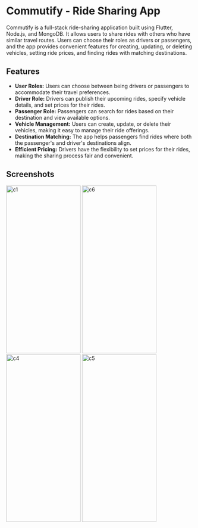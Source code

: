 # Commutify - Ride Sharing App

Commutify is a full-stack ride-sharing application built using Flutter, Node.js, and MongoDB. It allows users to share rides with others who have similar travel routes. Users can choose their roles as drivers or passengers, and the app provides convenient features for creating, updating, or deleting vehicles, setting ride prices, and finding rides with matching destinations.

## Features

- **User Roles:** Users can choose between being drivers or passengers to accommodate their travel preferences.
- **Driver Role:** Drivers can publish their upcoming rides, specify vehicle details, and set prices for their rides.
- **Passenger Role:** Passengers can search for rides based on their destination and view available options.
- **Vehicle Management:** Users can create, update, or delete their vehicles, making it easy to manage their ride offerings.
- **Destination Matching:** The app helps passengers find rides where both the passenger's and driver's destinations align.
- **Efficient Pricing:** Drivers have the flexibility to set prices for their rides, making the sharing process fair and convenient.

## Screenshots

<img src="https://github.com/siddharthkanna/Commutify/assets/88847799/8fac0f31-8189-4486-b708-24f3ae193edd" alt="c1" width="200" height="450">

<img src="https://github.com/siddharthkanna/Commutify/assets/88847799/4abce932-8f66-45d0-900b-33d07079db37" alt="c6" width="200" height="450">

<img src="https://github.com/siddharthkanna/Commutify/assets/88847799/e1c7c3f4-614f-405c-9161-ae9a5097c789" alt="c4" width="200" height="450">

<img src="https://github.com/siddharthkanna/Commutify/assets/88847799/36280eb5-a413-4a14-b67c-de0e5cb4880c" alt="c5" width="200" height="450">



